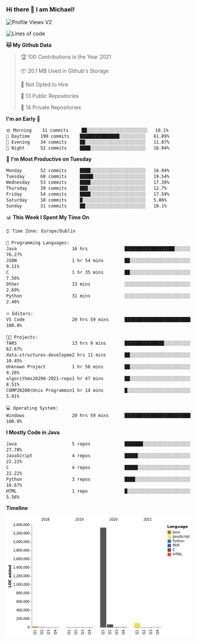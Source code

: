 ### Hi there 👋 I am Michael!

![Profile Views V2](https://komarev.com/ghpvc/?username=AppDevMichael)

<!--START_SECTION:waka-->
![Lines of code](https://img.shields.io/badge/From%20Hello%20World%20I%27ve%20Written-2.5%20million%20lines%20of%20code-blue)

**🐱 My Github Data** 

> 🏆 100 Contributions in the Year 2021
 > 
> 📦 20.1 MB Used in Github's Storage 
 > 
> 🚫 Not Opted to Hire
 > 
> 📜 13 Public Repositories 
 > 
> 🔑 14 Private Repositories  
 > 
**I'm an Early 🐤** 

```text
🌞 Morning    31 commits     ██░░░░░░░░░░░░░░░░░░░░░░░   10.1% 
🌆 Daytime    190 commits    ███████████████░░░░░░░░░░   61.89% 
🌃 Evening    34 commits     ██░░░░░░░░░░░░░░░░░░░░░░░   11.07% 
🌙 Night      52 commits     ████░░░░░░░░░░░░░░░░░░░░░   16.94%

```
📅 **I'm Most Productive on Tuesday** 

```text
Monday       52 commits     ████░░░░░░░░░░░░░░░░░░░░░   16.94% 
Tuesday      60 commits     █████░░░░░░░░░░░░░░░░░░░░   19.54% 
Wednesday    53 commits     ████░░░░░░░░░░░░░░░░░░░░░   17.26% 
Thursday     39 commits     ███░░░░░░░░░░░░░░░░░░░░░░   12.7% 
Friday       54 commits     ████░░░░░░░░░░░░░░░░░░░░░   17.59% 
Saturday     18 commits     █░░░░░░░░░░░░░░░░░░░░░░░░   5.86% 
Sunday       31 commits     ██░░░░░░░░░░░░░░░░░░░░░░░   10.1%

```


📊 **This Week I Spent My Time On** 

```text
⌚︎ Time Zone: Europe/Dublin

💬 Programming Languages: 
Java                     16 hrs              ███████████████████░░░░░░   76.27% 
JSON                     1 hr 54 mins        ██░░░░░░░░░░░░░░░░░░░░░░░   9.11% 
C                        1 hr 35 mins        ██░░░░░░░░░░░░░░░░░░░░░░░   7.56% 
Other                    33 mins             ░░░░░░░░░░░░░░░░░░░░░░░░░   2.69% 
Python                   31 mins             ░░░░░░░░░░░░░░░░░░░░░░░░░   2.46%

🔥 Editors: 
VS Code                  20 hrs 59 mins      █████████████████████████   100.0%

🐱‍💻 Projects: 
TARS                     13 hrs 9 mins       ███████████████░░░░░░░░░░   62.67% 
data-structures-developme2 hrs 11 mins       ██░░░░░░░░░░░░░░░░░░░░░░░   10.45% 
Unknown Project          1 hr 56 mins        ██░░░░░░░░░░░░░░░░░░░░░░░   9.26% 
algorithms20290-2021-repo1 hr 47 mins        ██░░░░░░░░░░░░░░░░░░░░░░░   8.51% 
COMP20200(Unix Programmin1 hr 14 mins        █░░░░░░░░░░░░░░░░░░░░░░░░   5.91%

💻 Operating System: 
Windows                  20 hrs 59 mins      █████████████████████████   100.0%

```

**I Mostly Code in Java** 

```text
Java                     5 repos             ███████░░░░░░░░░░░░░░░░░░   27.78% 
JavaScript               4 repos             █████░░░░░░░░░░░░░░░░░░░░   22.22% 
C                        4 repos             █████░░░░░░░░░░░░░░░░░░░░   22.22% 
Python                   3 repos             ████░░░░░░░░░░░░░░░░░░░░░   16.67% 
HTML                     1 repo              █░░░░░░░░░░░░░░░░░░░░░░░░   5.56%

```


**Timeline**

![Chart not found](https://raw.githubusercontent.com/AppDevMichael/AppDevMichael/master/charts/bar_graph.png) 


<!--END_SECTION:waka-->

